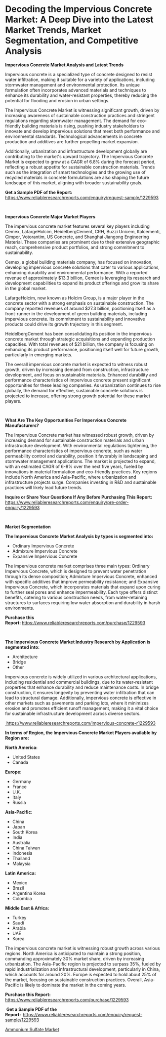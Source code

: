 <p><h1>Decoding the Impervious Concrete Market: A Deep Dive into the Latest Market Trends, Market Segmentation, and Competitive Analysis</h1></p><p><strong>Impervious Concrete Market Analysis and Latest Trends</strong></p>
<p><p>Impervious concrete is a specialized type of concrete designed to resist water infiltration, making it suitable for a variety of applications, including stormwater management and environmental protection. Its unique formulation often incorporates advanced materials and techniques to enhance its durability and water-resistant properties, thereby reducing the potential for flooding and erosion in urban settings.</p><p>The Impervious Concrete Market is witnessing significant growth, driven by increasing awareness of sustainable construction practices and stringent regulations regarding stormwater management. The demand for eco-friendly building materials is rising, pushing industry stakeholders to innovate and develop impervious solutions that meet both performance and environmental standards. Technological advancements in concrete production and additives are further propelling market expansion.</p><p>Additionally, urbanization and infrastructure development globally are contributing to the market's upward trajectory. The Impervious Concrete Market is expected to grow at a CAGR of 6.8% during the forecast period, reflecting a robust appetite for sustainable construction materials. Trends such as the integration of smart technologies and the growing use of recycled materials in concrete formulations are also shaping the future landscape of this market, aligning with broader sustainability goals.</p></p>
<p><strong>Get a Sample PDF of the Report:&nbsp;</strong> <a href="https://www.reliableresearchreports.com/enquiry/request-sample/1229593?utm_campaign=3111&utm_medium=2&utm_source=Github&utm_content=ia&utm_term=01042025&utm_id=impervious-concrete">https://www.reliableresearchreports.com/enquiry/request-sample/1229593</a></p>
<p>&nbsp;</p>
<p><strong>Impervious Concrete Major Market Players</strong></p>
<p><p>The impervious concrete market features several key players including Cemex, LafargeHolcim, HeidelbergCement, CRH, Buzzi Unicem, Italcementi, Cimpor, Votorantim, US Concrete, and Shanghai Jiangong Engineering Material. These companies are prominent due to their extensive geographic reach, comprehensive product portfolios, and strong commitment to sustainability.</p><p>Cemex, a global building materials company, has focused on innovation, developing impervious concrete solutions that cater to various applications, enhancing durability and environmental performance. With a reported revenue of approximately $13.3 billion, Cemex is leveraging its research and development capabilities to expand its product offerings and grow its share in the global market.</p><p>LafargeHolcim, now known as Holcim Group, is a major player in the concrete sector with a strong emphasis on sustainable construction. The company reported revenues of around $27.3 billion, positioning itself as a front-runner in the development of green building materials, including impervious concrete. Its commitment to sustainability and innovative products could drive its growth trajectory in this segment.</p><p>HeidelbergCement has been consolidating its position in the impervious concrete market through strategic acquisitions and expanding production capacities. With total revenues of $21 billion, the company is focusing on enhancing its product performance, positioning itself well for future growth, particularly in emerging markets.</p><p>The overall impervious concrete market is expected to witness robust growth, driven by increasing demand from construction, infrastructure development, and focus on sustainable materials. Enhanced durability and performance characteristics of impervious concrete present significant opportunities for these leading companies. As urbanization continues to rise globally, the demand for effective, sustainable concrete solutions is projected to increase, offering strong growth potential for these market players.</p></p>
<p>&nbsp;</p>
<p><strong>What Are The Key Opportunities For Impervious Concrete Manufacturers?</strong></p>
<p><p>The Impervious Concrete market has witnessed robust growth, driven by increasing demand for sustainable construction materials and urban infrastructure development. With environmental regulations tightening, the performance characteristics of impervious concrete, such as water permeability control and durability, position it favorably in landscaping and stormwater management applications. The market is projected to expand, with an estimated CAGR of 6-8% over the next five years, fueled by innovations in material formulation and eco-friendly practices. Key regions include North America and Asia-Pacific, where urbanization and infrastructure projects surge. Companies investing in R&D and sustainable practices will likely lead future trends.</p></p>
<p><strong>Inquire or Share Your Questions If Any Before Purchasing This Report:</strong> <a href="https://www.reliableresearchreports.com/enquiry/pre-order-enquiry/1229593?utm_campaign=3111&utm_medium=2&utm_source=Github&utm_content=ia&utm_term=01042025&utm_id=impervious-concrete">https://www.reliableresearchreports.com/enquiry/pre-order-enquiry/1229593</a></p>
<p>&nbsp;</p>
<p><strong>Market Segmentation</strong></p>
<p><strong>The Impervious Concrete Market Analysis by types is segmented into:</strong></p>
<p><ul><li>Ordinary Impervious Concrete</li><li>Admixture Impervious Concrete</li><li>Expansive Impervious Concrete</li></ul></p>
<p><p>The impervious concrete market comprises three main types: Ordinary Impervious Concrete, which is designed to prevent water penetration through its dense composition; Admixture Impervious Concrete, enhanced with specific additives that improve permeability resistance; and Expansive Impervious Concrete, which incorporates materials that expand upon curing to further seal pores and enhance impermeability. Each type offers distinct benefits, catering to various construction needs, from water-retaining structures to surfaces requiring low water absorption and durability in harsh environments.</p></p>
<p><strong>Purchase this Report:&nbsp;</strong><a href="https://www.reliableresearchreports.com/purchase/1229593?utm_campaign=3111&utm_medium=2&utm_source=Github&utm_content=ia&utm_term=01042025&utm_id=impervious-concrete">https://www.reliableresearchreports.com/purchase/1229593</a></p>
<p>&nbsp;</p>
<p><strong>The Impervious Concrete Market Industry Research by Application is segmented into:</strong></p>
<p><ul><li>Architecture</li><li>Bridge</li><li>Other</li></ul></p>
<p><p>Impervious concrete is widely utilized in various architectural applications, including residential and commercial buildings, due to its water-resistant properties that enhance durability and reduce maintenance costs. In bridge construction, it ensures longevity by preventing water infiltration that can lead to structural damage. Additionally, impervious concrete is effective in other markets such as pavements and parking lots, where it minimizes erosion and promotes efficient runoff management, making it a vital choice for sustainable infrastructure development across diverse sectors.</p></p>
<p><a href="https://www.reliableresearchreports.com/impervious-concrete-r1229593?utm_campaign=3111&utm_medium=2&utm_source=Github&utm_content=ia&utm_term=01042025&utm_id=impervious-concrete">&nbsp;https://www.reliableresearchreports.com/impervious-concrete-r1229593</a></p>
<p><strong>In terms of Region, the Impervious Concrete Market Players available by Region are:</strong></p>
<p>
    <p> <strong> North America: </strong>
        <ul>
            <li>United States</li>
            <li>Canada</li>
        </ul>
        </p> 
    <p> <strong> Europe: </strong>
        <ul>
            <li>Germany</li>
            <li>France</li>
            <li>U.K.</li>
            <li>Italy</li>
            <li>Russia</li>
        </ul>
        </p> 
    <p> <strong> Asia-Pacific: </strong>
        <ul>
            <li>China</li>
            <li>Japan</li>
            <li>South Korea</li>
            <li>India</li>
            <li>Australia</li>
            <li>China Taiwan</li>
            <li>Indonesia</li>
            <li>Thailand</li>
            <li>Malaysia</li>
        </ul>
        </p> 
    <p> <strong> Latin America: </strong>
        <ul>
            <li>Mexico</li>
            <li>Brazil</li>
            <li>Argentina Korea</li>
            <li>Colombia</li>
        </ul>
        </p> 
    <p> <strong> Middle East & Africa: </strong>
        <ul>
            <li>Turkey</li>
            <li>Saudi</li>
            <li>Arabia</li>
            <li>UAE</li>
            <li>Korea</li>
        </ul>
    </p>
    </p>
<p><p>The impervious concrete market is witnessing robust growth across various regions. North America is anticipated to maintain a strong position, commanding approximately 30% market share, driven by increasing urbanization. The Asia-Pacific region is projected to surpass 35%, fueled by rapid industrialization and infrastructural development, particularly in China, which accounts for around 20%. Europe is expected to hold about 25% of the market, focusing on sustainable construction practices. Overall, Asia-Pacific is likely to dominate the market in the coming years.</p></p>
<p><strong>Purchase this Report: </strong><a href="https://www.reliableresearchreports.com/purchase/1229593?utm_campaign=3111&utm_medium=2&utm_source=Github&utm_content=ia&utm_term=01042025&utm_id=impervious-concrete">https://www.reliableresearchreports.com/purchase/1229593</a></p>
<p>&nbsp;<strong>Get a Sample PDF of the Report:&nbsp;&nbsp;</strong><a href="https://www.reliableresearchreports.com/enquiry/request-sample/1229593?utm_campaign=3111&utm_medium=2&utm_source=Github&utm_content=ia&utm_term=01042025&utm_id=impervious-concrete">https://www.reliableresearchreports.com/enquiry/request-sample/1229593</a></p>
<p><strong></strong></p>
<p><p><a href="https://github.com/dushornerfe/Market-Research-Report-List-1/blob/main/ammonium-sulfate-market.md?utm_campaign=3111&utm_medium=2&utm_source=Github&utm_content=ia&utm_term=01042025&utm_id=impervious-concrete">Ammonium Sulfate Market</a></p></p>